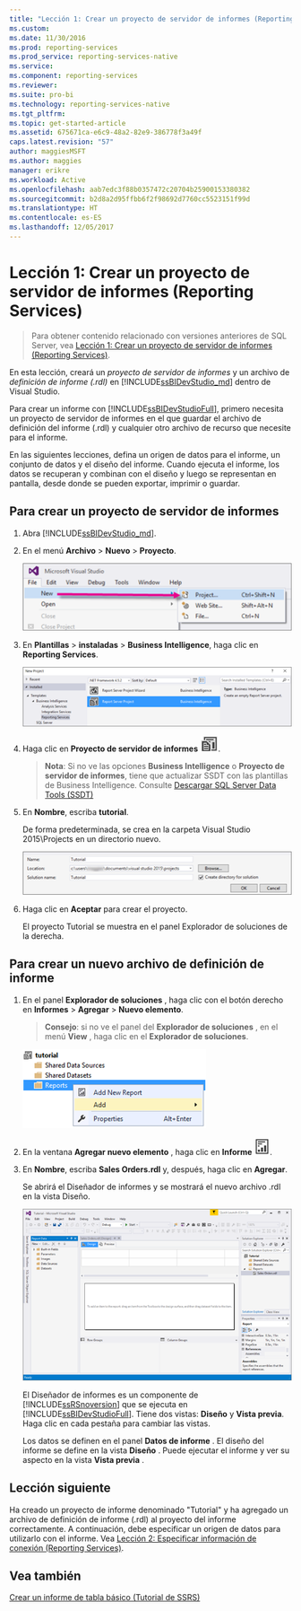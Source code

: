```yaml
---
title: "Lección 1: Crear un proyecto de servidor de informes (Reporting Services) | Microsoft Docs"
ms.custom: 
ms.date: 11/30/2016
ms.prod: reporting-services
ms.prod_service: reporting-services-native
ms.service: 
ms.component: reporting-services
ms.reviewer: 
ms.suite: pro-bi
ms.technology: reporting-services-native
ms.tgt_pltfrm: 
ms.topic: get-started-article
ms.assetid: 675671ca-e6c9-48a2-82e9-386778f3a49f
caps.latest.revision: "57"
author: maggiesMSFT
ms.author: maggies
manager: erikre
ms.workload: Active
ms.openlocfilehash: aab7edc3f88b0357472c20704b25900153380382
ms.sourcegitcommit: b2d8a2d95ffbb6f2f98692d7760cc5523151f99d
ms.translationtype: HT
ms.contentlocale: es-ES
ms.lasthandoff: 12/05/2017
---
```

# <a name="lesson-1-creating-a-report-server-project-reporting-services"></a>Lección 1: Crear un proyecto de servidor de informes (Reporting Services)

 > Para obtener contenido relacionado con versiones anteriores de SQL Server, vea [Lección 1: Crear un proyecto de servidor de informes (Reporting Services)](https://msdn.microsoft.com/en-US/library/ms167559(SQL.120).aspx).

En esta lección, creará un *proyecto de servidor de informes* y un archivo de *definición de informe (.rdl)* en [!INCLUDE[ssBIDevStudio_md](../includes/ssbidevstudio-md.md)] dentro de Visual Studio. 

Para crear un informe con [!INCLUDE[ssBIDevStudioFull](../includes/ssbidevstudiofull-md.md)], primero necesita un proyecto de servidor de informes en el que guardar el archivo de definición del informe (.rdl) y cualquier otro archivo de recurso que necesite para el informe. 

En las siguientes lecciones, defina un origen de datos para el informe, un conjunto de datos y el diseño del informe. Cuando ejecuta el informe, los datos se recuperan y combinan con el diseño y luego se representan en pantalla, desde donde se pueden exportar, imprimir o guardar.  
  
  
  
## <a name="to-create-a-report-server-project"></a>Para crear un proyecto de servidor de informes  
  
1.  Abra [!INCLUDE[ssBIDevStudio_md](../includes/ssbidevstudio-md.md)].  
  
2.  En el menú **Archivo** > **Nuevo** > **Proyecto**.  

    ![ssrs-ssdt-file-01-new-project](../reporting-services/media/ssrs-ssdt-file-01-new-project.png)
  
3.  En **Plantillas** > **instaladas** > **Business Intelligence**, haga clic en **Reporting Services**.

    ![ssrs-ssdt-01-new-rs-project](../reporting-services/media/ssrs-ssdt-01-new-rs-project.png)

5. Haga clic en **Proyecto de servidor de informes** ![ssrs_ssdt_report_server_project](../reporting-services/media/ssrs-ssdt-report-server-project.png). 

   >**Nota**: Si no ve las opciones **Business Intelligence** o **Proyecto de servidor de informes**, tiene que actualizar SSDT con las plantillas de Business Intelligence. Consulte [Descargar SQL Server Data Tools (SSDT)](../ssdt/download-sql-server-data-tools-ssdt.md)  
  
5.  En **Nombre**, escriba **tutorial**.  

    De forma predeterminada, se crea en la carpeta Visual Studio 2015\Projects en un directorio nuevo.
    
    ![ssrs-ssdt-01-solution-location](../reporting-services/media/ssrs-ssdt-01-solution-location.png)
  
6.  Haga clic en **Aceptar** para crear el proyecto.  
  
    El proyecto Tutorial se muestra en el panel Explorador de soluciones de la derecha.  
  
## <a name="to-create-a-new-report-definition-file"></a>Para crear un nuevo archivo de definición de informe  
  
1.  En el panel **Explorador de soluciones** , haga clic con el botón derecho en **Informes** > **Agregar** > **Nuevo elemento**. 

    >**Consejo**: si no ve el panel del **Explorador de soluciones** , en el menú **View** , haga clic en el **Explorador de soluciones**. 

    ![ssrs_ssdt_add_report](../reporting-services/media/ssrs-ssdt-add-report.png)
  
2.  En la ventana **Agregar nuevo elemento** , haga clic en **Informe** ![ssrs_ssdt_report](../reporting-services/media/ssrs-ssdt-report.png).  
  
3.  En **Nombre**, escriba **Sales Orders.rdl** y, después, haga clic en **Agregar**.  
  
    Se abrirá el Diseñador de informes y se mostrará el nuevo archivo .rdl en la vista Diseño.  
    
    ![ssrs-ssdt-01-new-report-designer](../reporting-services/media/ssrs-ssdt-01-new-report-designer.png)
  
     El Diseñador de informes es un componente de [!INCLUDE[ssRSnoversion](../includes/ssrsnoversion-md.md)] que se ejecuta en [!INCLUDE[ssBIDevStudioFull](../includes/ssbidevstudiofull-md.md)]. Tiene dos vistas: **Diseño** y **Vista previa**. Haga clic en cada pestaña para cambiar las vistas.  
  
    Los datos se definen en el panel **Datos de informe** . El diseño del informe se define en la vista **Diseño** . Puede ejecutar el informe y ver su aspecto en la vista **Vista previa** .  
  
## <a name="next-lesson"></a>Lección siguiente  
Ha creado un proyecto de informe denominado "Tutorial" y ha agregado un archivo de definición de informe (.rdl) al proyecto del informe correctamente. A continuación, debe especificar un origen de datos para utilizarlo con el informe. Vea [Lección 2: Especificar información de conexión &#40;Reporting Services&#41;](../reporting-services/lesson-2-specifying-connection-information-reporting-services.md).  
  
## <a name="see-also"></a>Vea también  
[Crear un informe de tabla básico &#40;Tutorial de SSRS&#41;](../reporting-services/create-a-basic-table-report-ssrs-tutorial.md)  
  

